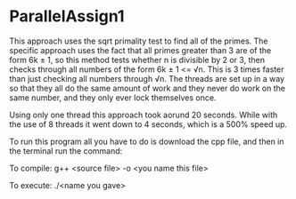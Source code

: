 # ParallelAssign1

This approach uses the sqrt primality test to find all of the primes. The specific approach uses the fact that all primes greater than 3 are of the form 6k ± 1, so this method tests whether n is divisible by 2 or 3, then checks through all numbers of the form 6k ± 1 <= √n. This is 3 times faster than just checking all numbers through √n.
The threads are set up in a way so that they all do the same amount of work and they never do work on the same number, and they only ever lock themselves once.

Using only one thread this approach took aorund 20 seconds. While with the use of 8 threads it went down to 4 seconds, which is a 500% speed up.

To run this program all you have to do is download the cpp file, and then in the terminal run the command:

To compile: g++ \<source file\> -o \<you name this file\>

To execute: ./\<name you gave\>
